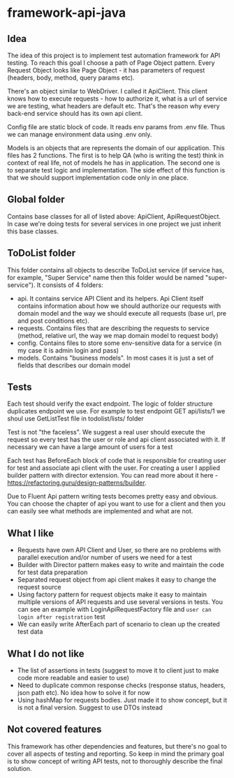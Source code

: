 # framework-api-java

## Idea
The idea of this project is to implement test automation framework for API testing. To reach this goal I choose a path of Page Object pattern. Every Request Object looks like Page Object - it has parameters of request (headers, body, method, query params etc).

There's an object similar to WebDriver. I called it ApiClient. This client knows how to execute requests - how to authorize it, what is a url of service we are testing, what headers are default etc. That's the reason why every back-end service should has its own api client.

Config file are static block of code. It reads env params from .env file. Thus we can manage environment data using .env only.

Models is an objects that are represents the domain of our application. This files has 2 functions. The first is to help QA (who is writing the test) think in context of real life, not of models he has in application. The second one is to separate test logic and implementation. The side effect of this function is that we should support implementation code only in one place.

## Global folder
Contains base classes for all of listed above: ApiClient, ApiRequestObject. In case we're doing tests for several services in one project we just inherit this base classes.

## ToDoList folder
This folder contains all objects to describe ToDoList service (if service has, for example, "Super Service" name then this folder would be named "super-service"). It consists of 4 folders:

- api. It contains service API Client and its helpers. Api Client itself contains information about how we should authorize our requests with domain model and the way we should execute all requests (base url, pre and post conditions etc).
- requests. Contains files that are describing the requests to service (method, relative url, the way we map domain model to request body)
- config. Contains files to store some env-sensitive data for a service (in my case it is admin login and pass)
- models. Contains "business models". In most cases it is just a set of fields that describes our domain model

## Tests
Each test should verify the exact endpoint. The logic of folder structure duplicates endpoint we use. For example to test endpoint GET api/lists/1 we shoul use GetListTest file in todolist/lists/ folder

Test is not "the faceless". We suggest a real user should execute the request so every test has the user or role and api client associated with it. If necessary we can have a large amount of users for a test

Each test has BeforeEach block of code that is responsible for creating user for test and associate api client with the user. For creating a user I applied builder pattern with director extension. You can read more about it here - https://refactoring.guru/design-patterns/builder.

Due to Fluent Api pattern writing tests becomes pretty easy and obvious. You can choose the chapter of api you want to use for a client and then you can easily see what methods are implemented and what are not.

## What I like

- Requests have own API Client and User, so there are no problems with parallel execution and/or number of users we need for a test
- Builder with Director pattern makes easy to write and maintain the code for test data preparation
- Separated request object from api client makes it easy to change the request source
- Using factory pattern for request objects make it easy to maintain multiple versions of API requests and use several versions in tests. You can see an example with LoginApiRequestFactory file and `user can login after registration` test
- We can easily write AfterEach part of scenario to clean up the created test data

## What I do not like

- The list of assertions in tests (suggest to move it to client just to make code more readable and easier to use)
- Need to duplicate common response checks (response status, headers, json path etc). No idea how to solve it for now
- Using hashMap for requests bodies. Just made it to show concept, but it is not a final version. Suggest to use DTOs instead

## Not covered features
This framework has other dependencies and features, but there's no goal to cover all aspects of testing and reporting. So keep in mind the primary goal is to show concept of writing API tests, not to thoroughly describe the final solution. 